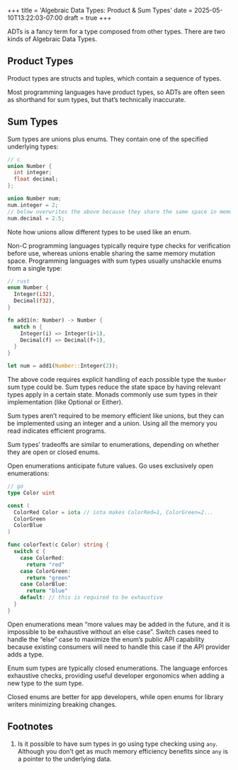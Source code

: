+++
title = 'Algebraic Data Types: Product & Sum Types'
date = 2025-05-10T13:22:03-07:00
draft = true
+++

ADTs is a fancy term for a type composed from other types. There are two kinds of Algebraic Data Types.

## Product Types

Product types are structs and tuples, which contain a sequence of types.

Most programming languages have product types, so ADTs are often seen as shorthand for sum types, but that’s technically inaccurate.

## Sum Types

Sum types are unions plus enums. They contain one of the specified underlying types:

```c
// c
union Number {
  int integer;
  float decimal;
};

union Number num;
num.integer = 2;
// below overwrites the above because they share the same space in memory
num.decimal = 2.5;
```

Note how unions allow different types to be used like an enum.

Non-C programming languages typically require type checks for verification before use, whereas unions enable sharing the same memory mutation space. Programming languages with sum types usually unshackle enums from a single type:

```rust
// rust
enum Number {
  Integer(i32),
  Decimal(f32),
}

fn add1(n: Number) -> Number {
  match n {
    Integer(i) => Integer(i+1),
    Decimal(f) => Decimal(f+1),
  }
}

let num = add1(Number::Integer(2));
```

The above code requires explicit handling of each possible type the `Number` sum type could be. Sum types reduce the state space by having relevant types apply in a certain state. Monads commonly use sum types in their implementation (like Optional or Either).

Sum types aren’t required to be memory efficient like unions, but they can be implemented using an integer and a union. Using all the memory you read indicates efficient programs.

Sum types’ tradeoffs are similar to enumerations, depending on whether they are open or closed enums.

Open enumerations anticipate future values. Go uses exclusively open enumerations:

```go
// go
type Color uint

const (
  ColorRed Color = iota // iota makes ColorRed=1, ColorGreen=2...
  ColorGreen
  ColorBlue
)

func colorText(c Color) string {
  switch c {
    case ColorRed:
      return "red"
    case ColorGreen:
      return "green"
    case ColorBlue:
      return "blue"
    default: // this is required to be exhaustive
  }
}
```

Open enumerations mean “more values may be added in the future, and it is impossible to be exhaustive without an else case”. Switch cases need to handle the “else” case to maximize the enum’s public API capability because existing consumers will need to handle this case if the API provider adds a type.

Enum sum types are typically closed enumerations. The language enforces exhaustive checks, providing useful developer ergonomics when adding a new type to the sum type.

Closed enums are better for app developers, while open enums for library writers minimizing breaking changes.

## Footnotes

1. Is it possible to have sum types in go using type checking using `any`. Although you don’t get as much memory efficiency benefits since `any` is a pointer to the underlying data.
